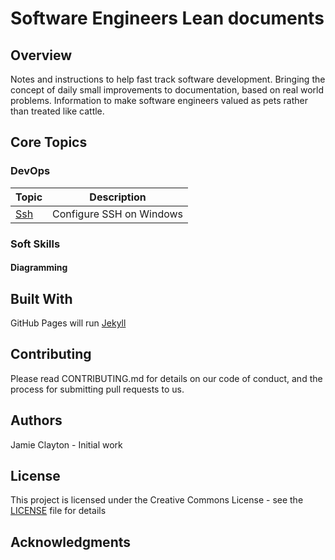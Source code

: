 # Software Engineers Lean documents

## Overview

Notes and instructions to help fast track software development.
Bringing the concept of daily small improvements to documentation, based on real world problems.
Information to make software engineers valued as pets rather than treated like cattle.

## Core Topics

### DevOps

| Topic                  | Description              |
|------------------------|--------------------------|
| [Ssh ](devops/ssh.md ) | Configure SSH on Windows |

### Soft Skills

#### Diagramming
  
## Built With

GitHub Pages will run [Jekyll](https://jekyllrb.com/)

## Contributing

Please read CONTRIBUTING.md for details on our code of conduct, and the process for submitting pull requests to us.

## Authors

Jamie Clayton - Initial work

## License

This project is licensed under the Creative Commons License - see the [LICENSE](./LICENSE.md) file for details

## Acknowledgments
